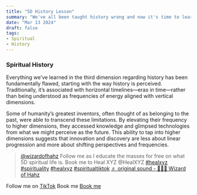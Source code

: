 ```yaml
---
title: "5D History Lesson"
summary: "We've all been taught history wrong and now it's time to learn the truth."
date: "Mar 13 2024"
draft: false
tags:
- Spiritual
- History
---
```


### Spiritual History

Everything we’ve learned in the third dimension regarding history has been fundamentally flawed, starting with the way history is perceived. Traditionally, it’s associated with horizontal timelines—eras in time—rather than being understood as frequencies of energy aligned with vertical dimensions.

Some of humanity’s greatest inventors, often thought of as belonging to the past, were able to transcend these limitations. By elevating their frequency to higher dimensions, they accessed knowledge and glimpsed technologies from what we might perceive as the future. This ability to tap into higher dimensions suggests that innovation and discovery are less about linear progression and more about shifting perspectives and frequencies.

<blockquote class="tiktok-embed" cite="https://www.tiktok.com/@wizardofhahz/video/7437982122842787103" data-video-id="7437982122842787103" style="max-width: 605px;min-width: 325px;" > <section> <a target="_blank" title="@wizardofhahz" href="https://www.tiktok.com/@wizardofhahz?refer=embed">@wizardofhahz</a> Follow me as I educate the masses for free on what 5D spiritual life is. Book me to Heal XYZ @HealXYZ <a title="healxyz" target="_blank" href="https://www.tiktok.com/tag/healxyz?refer=embed">#healxyz</a> <a title="spirituality" target="_blank" href="https://www.tiktok.com/tag/spirituality?refer=embed">#spirituality</a> <a title="healxyz" target="_blank" href="https://www.tiktok.com/tag/healxyz?refer=embed">#healxyz</a> <a title="spiritualtiktok" target="_blank" href="https://www.tiktok.com/tag/spiritualtiktok?refer=embed">#spiritualtiktok</a> <a target="_blank" title="♬ original sound - 🧙🏼‍♂️ Wizard of Hahz" href="https://www.tiktok.com/music/original-sound-7437982109836331806?refer=embed">♬ original sound - 🧙🏼‍♂️ Wizard of Hahz</a> </section> </blockquote> <script async src="https://www.tiktok.com/embed.js"></script>

Follow me on [TikTok](https://tiktok.com/@wizardofhahz) 
Book me [Book me](https://healxyz.com/products/30-min-spiritual-business-guide-copy) 